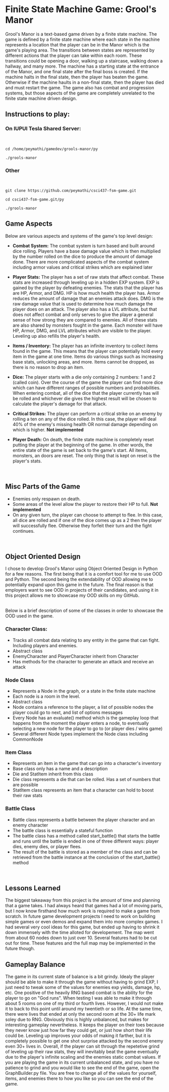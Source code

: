 # Finite State Machine Game: Grool's Manor

Grool's Manor is a text-based game driven by a finite state machine. The game is defined by a finite state machine where each state in the machine represents a location that the player can be in the Manor which is the game's playing area. The transitions between states are represented by different actions that the player can take within each room. These transitions could be opening a door, walking up a staircase, walking down a hallway, and many more. The machine has a starting state at the entrance of the Manor, and one final state after the final boss is created. If the machine halts in the final state, then the player has beaten the game. Otherwise if the machine haults in a non-final state, then the player has died and must restart the game. The game also has combat and progression systems, but those aspects of the game are completely unrelated to the finite state machine driven design.


## Instructions to play:


### On IUPUI Tesla Shared Server:
<br>

```
cd /home/peymathi/gamedev/grools-manor/py

./grools-manor
```

### Other
<br>

```
git clone https://github.com/peymathi/csci437-fsm-game.git

cd csci437-fsm-game.git/py

./grools-manor
```

## Game Aspects


Below are various aspects and systems of the game's top level design:

- **Combat System:** The combat system is turn based and built around dice rolling. Players have a base damage value which is then multiplied by the number rolled on the dice to produce the amount of damage done. There are more complicated aspects of the combat system including armor values and critical strikes which are explained later

- **Player Stats:** The player has a set of raw stats that affect combat. These stats are increased through leveling up in a hidden EXP system. EXP is gained by the player by defeating enemies. The stats that the player has are HP, Armor, and DMG. HP is how much health the player has. Armor reduces the amount of damage that an enemies attack does. DMG is the raw damage value that is used to determine how much damage the player does on an attack. The player also has a LVL attribute, but that does not affect combat and only serves to give the player a general sense of how strong they are compared to enemies. All of these stats are also shared by monsters fought in the game. Each monster will have HP, Armor, DMG, and LVL attributes which are visible to the player. Leveling up also refills the player's health.

- **Items / Inventory:** The player has an infinite inventory to collect items found in the game. This means that the player can potentially hold every item in the game at one time. Items do various things such as increasing base stats, unlocking areas, and more. Items cannot be dropped, as there is no reason to drop an item.

- **Dice:** The player starts with a die only containing 2 numbers: 1 and 2 (called coin). Over the course of the game the player can find more dice which can have different ranges of possible numbers and probabilities. When entering combat, all of the dice that the player currently has will be rolled and whichever die gives the highest result will be chosen to calculate the player's damage for that attack.

- **Critical Strikes:** The player can perform a critical strike on an enemy by rolling a ten on any of the dice rolled. In this case, the player will deal 40% of the enemy's missing health OR normal damage depending on which is higher. **Not implemented**

- **Player Death:** On death, the finite state machine is completely reset putting the player at the beginning of the game. In other words, the entire state of the game is set back to the game's start. All items, monsters, an doors are reset. The only thing that is kept on reset is the player's stats.

<br>

## Misc Parts of the Game


- Enemies only respawn on death.
- Some areas of the level allow the player to restore their HP to full. **Not implemented**
- On any given turn, the player can choose to attempt to flee. In this case, all dice are rolled and if one of the dice comes up as a 2 then the player will successfully flee. Otherwise they forfeit their turn and the fight continues.

<br>

## Object Oriented Design

I chose to develop Grool's Manor using Object Oriented Design in Python for a few reasons. The first being that it is a comfort tool for me to use OOD and Python. The second being the extendability of OOD allowing me to potentially expand upon this game in the future. The final reason is that employers want to see OOD in projects of their candidates, and using it in this project allows me to showcase my OOD skills on my GitHub.

<br/>Below is a brief description of some of the classes in order to showcase the OOD used in the game.

### Character Class:
- Tracks all combat data relating to any entity in the game that can fight. Including players and enemies.
- Abstract class
- EnemyCharacter and PlayerCharacter inherit from Character
- Has methods for the character to generate an attack and receive an attack

### Node Class
- Represents a Node in the graph, or a state in the finite state machine
- Each node is a room in the level.
- Abstract class
- Node contains a reference to the player, a list of possible nodes the player could go to next, and list of options messages
- Every Node has an evaluate() method which is the gameplay loop that happens from the moment the player enters a node, to eventually selecting a new node for the player to go to (or player dies / wins game)
- Several different Node types implement the Node class including CommonNode 

### Item Class
- Represents an item in the game that can go into a character's inventory
- Base class only has a name and a description
- Die and StatItem inherit from this class
- Die class represents a die that can be rolled. Has a set of numbers that are possible
- StatItem class represents an item that a character can hold to boost their raw stats

### Battle Class
- Battle class represents a battle between the player character and an enemy character
- The battle class is essentially a stateful function
- The battle class has a method called start_battle() that starts the battle and runs until the battle is ended in one of three different ways: player dies, enemy dies, or player flees.
- The result of the battle is stored as a member of the class and can be retrieved from the battle instance at the conclusion of the start_battle() method

<br>

## Lessons Learned

The biggest takeaway from this project is the amount of time and planning that a game takes. I had always heard that games had a lot of moving parts, but I now know firsthand how much work is required to make a game from scratch. In future game development projects I need to work on building simple games or even demos and expand them into more complex games. I had several very cool ideas for this game, but ended up having to shrink it down immensely with the time alloted for developement. The map went from about 60 nodes down to just over 10. Several features had to be cut out for time. These features and the full map may be implemented in the future though. 

## Gameplay Balance

The game in its current state of balance is a bit grindy. Idealy the player should be able to make it through the game without having to grind EXP, I just need to tweak some of the values for enemies exp yields, damage, hp, etc. One positive of the heavily RNG based combat is the ability for the player to go on "God runs". When testing I was able to make it through about 5 rooms on one of my third or fourth lives. However, I would not make it to back to this point until around my twentieth or so life. At the same time, there were lives that ended at only the second room at the 30+ life mark soley due to RNG. Obviously this is highly unbalanced, but makes for interesting gameplay nevertheless. It keeps the player on their toes because they never know just how far they could get, or just how short their life could be. Leveling up improves your odds of making it farther, but it is completely possible to get one shot surprise attacked by the second enemy even 30+ lives in. Overall, if the player can sit through the repetetive grind of leveling up their raw stats, they will inevitably beat the game eventually due to the player's infinite scaling and the enemies static combat values. If you are playing the game in its current unbalanced state, and you have no patience to grind and you would like to see the end of the game, open the GraphBuilder.py file. You are free to change all of the values for yourself, items, and enemies there to how you like so you can see the end of the game.